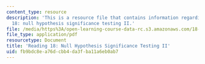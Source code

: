 ```yaml
---
content_type: resource
description: 'This is a resource file that contains information regarding reading
  18: null hypothesis significance testing II.'
file: /media/https%3A/open-learning-course-data-rc.s3.amazonaws.com/18-05-introduction-to-probability-and-statistics-spring-2014/fb9bdc8ea76dcbb4da3fba11a6eb0ab7_MIT18_05S14_Reading18.pdf
file_type: application/pdf
resourcetype: Document
title: 'Reading 18: Null Hypothesis Significance Testing II'
uid: fb9bdc8e-a76d-cbb4-da3f-ba11a6eb0ab7
---
```

